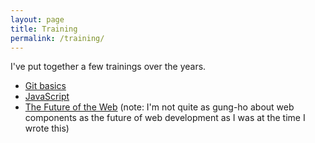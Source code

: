 ```yaml
---
layout: page
title: Training
permalink: /training/
---
```


I've put together a few trainings over the years.

* [Git basics](https://docs.google.com/presentation/d/1XW3vkiFaHgD0q5CElGI1Tm_4OsrR3Fz08d327ZJGC6s/edit?usp=sharing)
* [JavaScript](https://docs.google.com/presentation/d/1UJI86XO1mhirNzfferJmszWG32b0nE1OgQw3g5dA7gs/edit?usp=sharing)
* [The Future of the Web](https://docs.google.com/presentation/d/1nICnEH5NN4Q59tMO1DHl5_JI0kN9KjRtO99ct5GIr8k/edit?usp=sharing) (note: I'm not quite as gung-ho about web components as the future of web development as I was at the time I wrote this) 

